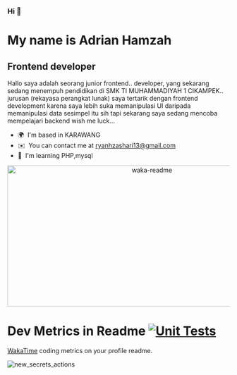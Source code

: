 ### Hi 👋 

My name is Adrian Hamzah
=====================================

Frontend developer
------------------

Hallo saya adalah seorang junior frontend.. developer, yang sekarang sedang menempuh pendidikan di SMK TI MUHAMMADIYAH 1 CIKAMPEK.. jurusan (rekayasa perangkat lunak) saya tertarik dengan frontend development karena saya lebih suka memanipulasi UI daripada memanipulasi data sesimpel itu sih tapi sekarang saya sedang mencoba mempelajari backend wish me luck...

* 🌍  I'm based in KARAWANG
* ✉️  You can contact me at [ryanhzashari13@gmail.com](mailto:ryanhzashari13@gmail.com)
* 🧠  I'm learning PHP,mysql
<p align="center">
  <img
    src="[[https://socialify.git.ci/athul/waka-readme/image?description=1&font=Source%20Code%20Pro&forks=1&issues=1&name=1&owner=1&pulls=1&stargazers=1&theme=Auto](https://wakatime.com/share/@RYANNNHZ/a4ce1ffe-e446-4874-95e4-0ac310f4b744.svg)](https://wakatime.com/share/@RYANNNHZ/971743b9-a78e-407a-8110-5af0bfbe39eb.png)"
    alt="waka-readme"
    width="640"
    height="320"
  />
</p>

# Dev Metrics in Readme [![Unit Tests](https://github.com/athul/waka-readme/actions/workflows/testing.yml/badge.svg?branch=master)](https://github.com/athul/waka-readme/actions/workflows/testing.yml)

[WakaTime](https://wakatime.com) coding metrics on your profile readme.

<!-- prettier-ignore-start -->
<picture>
  <source srcset="https://github.com/athul/waka-readme/assets/38415384/60a6bcd0-01f8-421a-8730-7e872d216e09"
    media="(prefers-color-scheme: dark)" />
  <img src="https://github.com/athul/waka-readme/assets/38415384/29541cbc-0e39-47c4-93c2-514032b47276"
    alt="new_secrets_actions" />
</picture>
